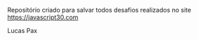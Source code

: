 Repositório criado para salvar todos desafios realizados no site https://javascript30.com

Lucas Pax
